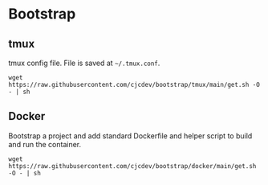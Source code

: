 # Bootstrap

## tmux
tmux config file.  File is saved at `~/.tmux.conf`.

```
wget https://raw.githubusercontent.com/cjcdev/bootstrap/tmux/main/get.sh -O - | sh
```


## Docker 
Bootstrap a project and add standard Dockerfile and helper script to build and run the container.

```
wget https://raw.githubusercontent.com/cjcdev/bootstrap/docker/main/get.sh -O - | sh
```
